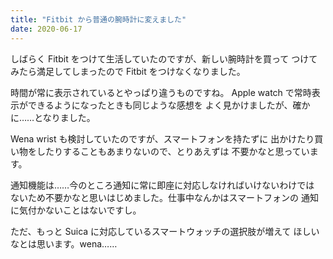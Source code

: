 ```yaml
---
title: "Fitbit から普通の腕時計に変えました"
date: 2020-06-17
---
```


しばらく Fitbit をつけて生活していたのですが、新しい腕時計を買って
つけてみたら満足してしまったので Fitbit をつけなくなりました。

時間が常に表示されているとやっぱり違うものですね。
Apple watch で常時表示ができるようになったときも同じような感想を
よく見かけましたが、確かに……となりました。

Wena wrist も検討していたのですが、スマートフォンを持たずに
出かけたり買い物をしたりすることもあまりないので、とりあえずは
不要かなと思っています。

通知機能は……今のところ通知に常に即座に対応しなければいけないわけでは
ないため不要かなと思いはじめました。仕事中なんかはスマートフォンの
通知に気付かないことはないですし。

ただ、もっと Suica に対応しているスマートウォッチの選択肢が増えて
ほしいなとは思います。wena……

